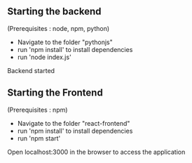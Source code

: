 ## Starting the backend ##

(Prerequisites : node, npm, python)

- Navigate to the folder "pythonjs"
- run 'npm install' to install dependencies
- run 'node index.js'

Backend started


## Starting the Frontend ##

(Prerequisites :  npm)

- Navigate to the folder "react-frontend"
- run 'npm install' to install dependencies
- run 'npm start'

Open localhost:3000 in the browser to access the application



